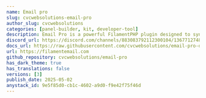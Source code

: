 ```yaml
---
name: Email pro
slug: cvcwebsolutions-email-pro
author_slug: cvcwebsolutions
categories: [panel-builder, kit, developer-tool]
description: Email Pro is a powerful FilamentPHP plugin designed to synchronize and manage emails within your application seamlessly.
discord_url: https://discord.com/channels/883083792112300104/1367712748611440691
docs_url: https://raw.githubusercontent.com/cvcwebsolutions/email-pro-docs/refs/heads/main/README.md
url: https://filamentemail.com
github_repository: cvcwebsolutions/email-pro
has_dark_theme: true
has_translations: false
versions: [3]
publish_date: 2025-05-02
anystack_id: 9e5f85d0-cb1c-4602-a9d0-f9e42f75f46d
---
```

